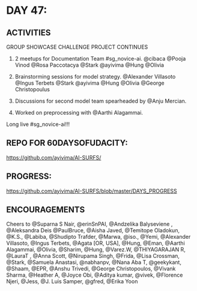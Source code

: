 

DAY 47:
=======

ACTIVITIES
---------------------------------------------------------------------------------------------------------------
GROUP SHOWCASE CHALLENGE PROJECT CONTINUES

1. 2 meetups for Documentation Team #sg_novice-ai. @cibaca @Pooja Vinod @Rosa Paccotacya @Stark @ayivima @Hung @Olivia

2. Brainstorming sessions for model strategy. @Alexander Villasoto @Ingus Terbets @Stark @ayivima @Hung @Olivia @George Christopoulus

3. Discussions for second model team spearheaded by @Anju Mercian.

4. Worked on preprocessing with @Aarthi Alagammai.


Long live #sg_novice-ai!!!


REPO FOR 60DAYSOFUDACITY:
-------------------------
https://github.com/ayivima/AI-SURFS/

PROGRESS:
---------
https://github.com/ayivima/AI-SURFS/blob/master/DAYS_PROGRESS


ENCOURAGEMENTS
--------------
Cheers to @Suparna S Nair, @erinSnPAI, @Andzelika Balyseviene , @Aleksandra Deis @PaulBruce, @Aisha Javed, @Temitope Oladokun, @K.S., @Labiba, @Shudipto Trafder, @Marwa, @iso., @Yemi, @Alexander Villasoto, @Ingus Terbets, @Agata [OR, USA], @Hung, @Eman, @Aarthi Alagammai, @Olivia, @Sharim, @Hung, @Varez.W, @THIYAGARAJAN R, @LauraT , @Anna Scott, @Nirupama Singh, @Frida, @Lisa Crossman, @Stark, @Samuela Anastasi, @nabhanpv, @Nana Aba T, @geekykant, @Shaam, @EPR, @Anshu Trivedi, @George Christopoulos, @Vivank Sharma, @Heather A, @Joyce Obi, @Aditya kumar, @vivek, @Florence Njeri, @Jess, @J. Luis Samper, @gfred, @Erika Yoon
